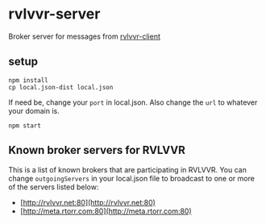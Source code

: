 # rvlvvr-server

Broker server for messages from [rvlvvr-client](https://github.com/rvlvvr/rvlvvr-client)

## setup

    npm install
    cp local.json-dist local.json

If need be, change your `port` in local.json. Also change the `url` to whatever your domain is.

    npm start

## Known broker servers for RVLVVR

This is a list of known brokers that are participating in RVLVVR. You can change `outgoingServers` in your local.json file to broadcast to one or more of the servers listed below:

* [http://rvlvvr.net:80](http://rvlvvr.net:80)
* [http://meta.rtorr.com:80](http://meta.rtorr.com:80)
